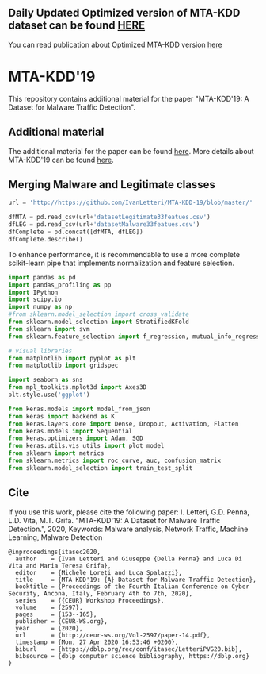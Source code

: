 ## Daily Updated Optimized version of MTA-KDD dataset can be found [HERE](https://www.ivanletteri.it/optmtakdd/)
You can read publication about Optimized MTA-KDD version [here](https://arxiv.org/abs/2009.11347) 

# MTA-KDD'19
This repository contains additional material for the paper "MTA-KDD'19: A Dataset for Malware Traffic Detection".

## Additional material
The additional material for the paper can be found [here](ITASEC2020.pdf).
More details about MTA-KDD'19 can be found [here](https://www.ivanletteri.it/2020/01/31/itasec2020/).

## Merging Malware and Legitimate classes

```python
url = 'http://https://github.com/IvanLetteri/MTA-KDD-19/blob/master/'

dfMTA = pd.read_csv(url+'datasetLegitimate33featues.csv')
dfLEG = pd.read_csv(url+'datasetMalware33featues.csv')
dfComplete = pd.concat([dfMTA, dfLEG])
dfComplete.describe()
```

To enhance performance, it is recommendable to use a more complete scikit-learn pipe that implements normalization and feature selection.

```python
import pandas as pd
import pandas_profiling as pp
import IPython
import scipy.io
import numpy as np
#from sklearn.model_selection import cross_validate
from sklearn.model_selection import StratifiedKFold
from sklearn import svm
from sklearn.feature_selection import f_regression, mutual_info_regression

# visual libraries
from matplotlib import pyplot as plt
from matplotlib import gridspec

import seaborn as sns
from mpl_toolkits.mplot3d import Axes3D 
plt.style.use('ggplot')

from keras.models import model_from_json
from keras import backend as K
from keras.layers.core import Dense, Dropout, Activation, Flatten
from keras.models import Sequential
from keras.optimizers import Adam, SGD
from keras.utils.vis_utils import plot_model
from sklearn import metrics
from sklearn.metrics import roc_curve, auc, confusion_matrix
from sklearn.model_selection import train_test_split
```

## Cite

If you use this work, please cite the following paper:
I. Letteri, G.D. Penna, L.D. Vita, M.T. Grifa.
"MTA-KDD'19: A Dataset for Malware Traffic Detection.",
2020,
Keywords: Malware analysis, Network Traffic, Machine Learning, Malware Detection
```
@inproceedings{itasec2020,
  author    = {Ivan Letteri and Giuseppe {Della Penna} and Luca Di Vita and Maria Teresa Grifa},
  editor    = {Michele Loreti and Luca Spalazzi},
  title     = {MTA-KDD'19: {A} Dataset for Malware Traffic Detection},
  booktitle = {Proceedings of the Fourth Italian Conference on Cyber Security, Ancona, Italy, February 4th to 7th, 2020},
  series    = {{CEUR} Workshop Proceedings},
  volume    = {2597},
  pages     = {153--165},
  publisher = {CEUR-WS.org},
  year      = {2020},
  url       = {http://ceur-ws.org/Vol-2597/paper-14.pdf},
  timestamp = {Mon, 27 Apr 2020 16:53:46 +0200},
  biburl    = {https://dblp.org/rec/conf/itasec/LetteriPVG20.bib},
  bibsource = {dblp computer science bibliography, https://dblp.org}
}
```
